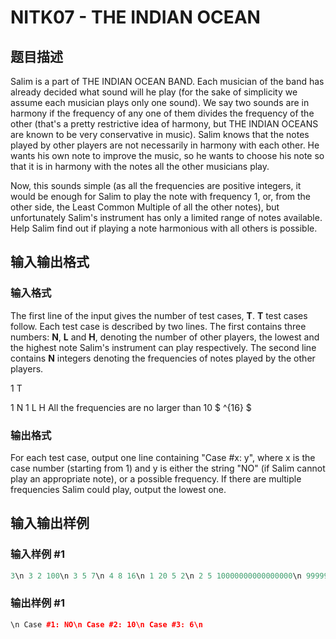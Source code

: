 # NITK07 - THE INDIAN OCEAN

## 题目描述

Salim is a part of THE INDIAN OCEAN BAND. Each musician of the band has already decided what sound will he play (for the sake of simplicity we assume each musician plays only one sound). We say two sounds are in harmony if the frequency of any one of them divides the frequency of the other (that's a pretty restrictive idea of harmony, but THE INDIAN OCEANS are known to be very conservative in music). Salim knows that the notes played by other players are not necessarily in harmony with each other. He wants his own note to improve the music, so he wants to choose his note so that it is in harmony with the notes all the other musicians play.

Now, this sounds simple (as all the frequencies are positive integers, it would be enough for Salim to play the note with frequency 1, or, from the other side, the Least Common Multiple of all the other notes), but unfortunately Salim's instrument has only a limited range of notes available. Help Salim find out if playing a note harmonious with all others is possible.

## 输入输出格式

### 输入格式

The first line of the input gives the number of test cases, **T**. **T** test cases follow. Each test case is described by two lines. The first contains three numbers: **N**, **L** and **H**, denoting the number of other players, the lowest and the highest note Salim's instrument can play respectively. The second line contains **N** integers denoting the frequencies of notes played by the other players.

1 T

1 N 1 L H All the frequencies are no larger than 10 $ ^{16} $

### 输出格式

For each test case, output one line containing "Case #x: y", where x is the case number (starting from 1) and y is either the string "NO" (if Salim cannot play an appropriate note), or a possible frequency. If there are multiple frequencies Salim could play, output the lowest one.

## 输入输出样例

### 输入样例 #1

```cpp
3\n 3 2 100\n 3 5 7\n 4 8 16\n 1 20 5 2\n 2 5 10000000000000000\n 9999999999999606 9999999999999822\n&amp;nbsp;\n
```


### 输出样例 #1

```cpp
\n Case #1: NO\n Case #2: 10\n Case #3: 6\n
```


